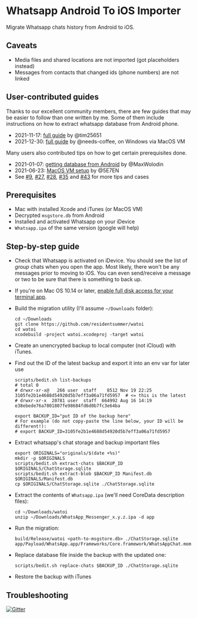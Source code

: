 # Whatsapp Android To iOS Importer

Migrate Whatsapp chats history from Android to iOS.

## Caveats

* Media files and shared locations are not imported (got placeholders instead)
* Messages from contacts that changed ids (phone numbers) are not linked

## User-contributed guides

Thanks to our excellent community members, there are few guides that may be easier
to follow than one written by me. Some of them include instructions on how to
extract whatsapp database from Android phone.

* 2021-11-17: [full guide](https://github.com/tim25651/WhatsApp2iOS) by @tim25651
* 2021-12-30: [full guide](https://github.com/needs-coffee/Whatsapp-android-to-ios-guide) by @needs-coffee, on Windows via MacOS VM

Many users also contributed tips on how to get certain prerequisites done.

* 2021-01-07: [getting database from Android](https://github.com/residentsummer/watoi/issues/35#issue-780915054) by @MaxWolodin
* 2021-06-23: [MacOS VM setup](https://gist.github.com/5E7EN/6c55297856c36efc6e0921b0eeff72d0) by @5E7EN
* See [#9](https://github.com/residentsummer/watoi/issues/9), [#27](https://github.com/residentsummer/watoi/issues/27), [#28](https://github.com/residentsummer/watoi/issues/28), [#35](https://github.com/residentsummer/watoi/issues/35) and [#43](https://github.com/residentsummer/watoi/issues/43) for more tips and cases

## Prerequisites

* Mac with installed Xcode and iTunes (or MacOS VM)
* Decrypted `msgstore.db` from Android
* Installed and activated Whatsapp on your iDevice
* `Whatsapp.ipa` of the same version (google will help)

## Step-by-step guide

* Check that Whatsapp is activated on iDevice. You should see the list of *group* chats
  when you open the app. Most likely, there won't be any messages prior to moving to iOS.
  You can even send/receive a message or two to be sure that there is something to back up.
* If you're on Mac OS 10.14 or later, [enable full disk access for your terminal app](https://osxdaily.com/2018/10/09/fix-operation-not-permitted-terminal-error-macos/).
* Build the migration utility (I'll assume `~/Downloads` folder):

      cd ~/Downloads
      git clone https://github.com/residentsummer/watoi
      cd watoi
      xcodebuild -project watoi.xcodeproj -target watoi

* Create an unencrypted backup to local computer (not iCloud) with iTunes.
* Find out the ID of the latest backup and export it into an env var for later use

      scripts/bedit.sh list-backups
      # total 0
      # drwxr-xr-x@   266 user  staff    8512 Nov 19 22:25 3105fe2b1e4688d54920d5b7eff3a06a71fd5957  # <= this is the latest
      # drwxr-xr-x  20781 user  staff  664992 Aug 16 14:19 e38ebede76a7801807fe98684fd6d0b7fc3e64ba

      export BACKUP_ID="put ID of the backup here"
      # For example (do not copy-paste the line below, your ID will be different!):
      # export BACKUP_ID=3105fe2b1e4688d54920d5b7eff3a06a71fd5957

* Extract whatsapp's chat storage and backup important files

      export ORIGINALS="originals/$(date +%s)"
      mkdir -p $ORIGINALS
      scripts/bedit.sh extract-chats $BACKUP_ID $ORIGINALS/ChatStorage.sqlite
      scripts/bedit.sh extract-blob $BACKUP_ID Manifest.db $ORIGINALS/Manifest.db
      cp $ORIGINALS/ChatStorage.sqlite ./ChatStorage.sqlite

* Extract the contents of `Whatsapp.ipa` (we'll need CoreData description files):

      cd ~/Downloads/watoi
      unzip ~/Downloads/WhatsApp_Messenger_x.y.z.ipa -d app

* Run the migration:

      build/Release/watoi <path-to-msgstore.db> ./ChatStorage.sqlite app/Payload/WhatsApp.app/Frameworks/Core.framework/WhatsAppChat.momd

* Replace database file inside the backup with the updated one:

      scripts/bedit.sh replace-chats $BACKUP_ID ./ChatStorage.sqlite

* Restore the backup with iTunes

## Troubleshooting

[![Gitter](https://badges.gitter.im/gitterHQ/gitter.svg)](https://gitter.im/residentsummer_watoi/Lobby?utm_source=badge&utm_medium=badge&utm_campaign=pr-badge)
